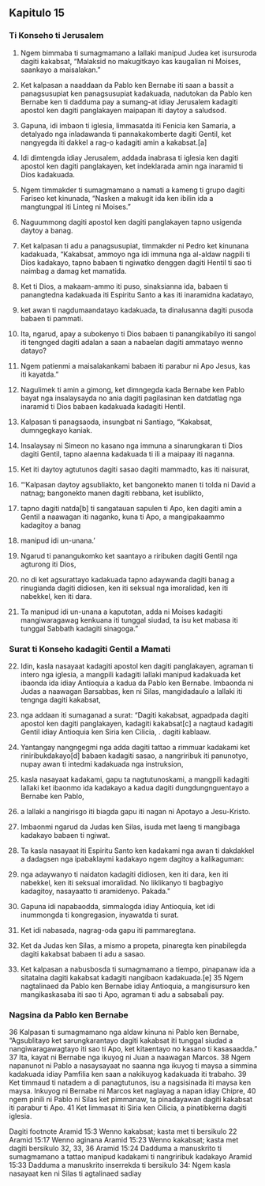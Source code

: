 Kapitulo 15
-----------

### Ti Konseho ti Jerusalem

1. Ngem bimmaba ti sumagmamano a lallaki manipud Judea ket isursuroda dagiti kakabsat, “Malaksid no makugitkayo kas kaugalian ni Moises, saankayo a maisalakan.”
2. Ket kalpasan a naaddaan da Pablo ken Bernabe iti saan a bassit a panagsusupiat ken panagsusupiat kadakuada, nadutokan da Pablo ken Bernabe ken ti dadduma pay a sumang-at idiay Jerusalem kadagiti apostol ken dagiti panglakayen maipapan iti daytoy a saludsod.
3. Gapuna, idi imbaon ti iglesia, limmasatda iti Fenicia ken Samaria, a detalyado nga inladawanda ti pannakakomberte dagiti Gentil, ket nangyegda iti dakkel a rag-o kadagiti amin a kakabsat.[a]
4. Idi dimtengda idiay Jerusalem, addada inabrasa ti iglesia ken dagiti apostol ken dagiti panglakayen, ket indeklarada amin nga inaramid ti Dios kadakuada.
5. Ngem timmakder ti sumagmamano a namati a kameng ti grupo dagiti Fariseo ket kinunada, “Nasken a makugit ida ken ibilin ida a mangtungpal iti Linteg ni Moises.”

6. Naguummong dagiti apostol ken dagiti panglakayen tapno usigenda daytoy a banag.
7. Ket kalpasan ti adu a panagsusupiat, timmakder ni Pedro ket kinunana kadakuada, “Kakabsat, ammoyo nga idi immuna nga al-aldaw nagpili ti Dios kadakayo, tapno babaen ti ngiwatko denggen dagiti Hentil ti sao ti naimbag a damag ket mamatida.
8. Ket ti Dios, a makaam-ammo iti puso, sinaksianna ida, babaen ti panangtedna kadakuada iti Espiritu Santo a kas iti inaramidna kadatayo,
9. ket awan ti nagdumaandatayo kadakuada, ta dinalusanna dagiti pusoda babaen ti pammati.
10. Ita, ngarud, apay a subokenyo ti Dios babaen ti panangikabilyo iti sangol iti tengnged dagiti adalan a saan a nabaelan dagiti ammatayo wenno datayo?
11. Ngem patienmi a maisalakankami babaen iti parabur ni Apo Jesus, kas iti kayatda.”

12. Nagulimek ti amin a gimong, ket dimngegda kada Bernabe ken Pablo bayat nga insalaysayda no ania dagiti pagilasinan ken datdatlag nga inaramid ti Dios babaen kadakuada kadagiti Hentil.
13. Kalpasan ti panagsaoda, insungbat ni Santiago, “Kakabsat, dumngegkayo kaniak.
14. Insalaysay ni Simeon no kasano nga immuna a sinarungkaran ti Dios dagiti Gentil, tapno alaenna kadakuada ti ili a maipaay iti naganna.
15. Ket iti daytoy agtutunos dagiti sasao dagiti mammadto, kas iti naisurat,

16. “‘Kalpasan daytoy agsubliakto, ket bangonekto manen ti tolda ni David a natnag;
    bangonekto manen dagiti rebbana, ket isublikto,
17. tapno dagiti natda[b] ti sangatauan sapulen ti Apo, ken dagiti amin a Gentil a naawagan iti naganko,
    kuna ti Apo, a mangipakaammo kadagitoy a banag
18. manipud idi un-unana.’

19. Ngarud ti panangukomko ket saantayo a riribuken dagiti Gentil nga agturong iti Dios,
20. no di ket agsurattayo kadakuada tapno adaywanda dagiti banag a rinugianda dagiti didiosen, ken iti seksual nga imoralidad, ken iti nabekkel, ken iti dara.
21. Ta manipud idi un-unana a kaputotan, adda ni Moises kadagiti mangiwaragawag kenkuana iti tunggal siudad, ta isu ket mabasa iti tunggal Sabbath kadagiti sinagoga.”

### Surat ti Konseho kadagiti Gentil a Mamati

22. Idin, kasla nasayaat kadagiti apostol ken dagiti panglakayen, agraman ti intero nga iglesia, a mangpili kadagiti lallaki manipud kadakuada ket ibaonda ida idiay Antioquia a kadua da Pablo ken Bernabe. Imbaonda ni Judas a naawagan Barsabbas, ken ni Silas, mangidadaulo a lallaki iti tengnga dagiti kakabsat,
23. nga addaan iti sumaganad a surat: “Dagiti kakabsat, agpadpada dagiti apostol ken dagiti panglakayen, kadagiti kakabsat[c] a nagtaud kadagiti Gentil idiay Antioquia ken Siria ken Cilicia, . dagiti kablaaw.
24. Yantangay nangngegmi nga adda dagiti tattao a rimmuar kadakami ket riniribukdakayo[d] babaen kadagiti sasao, a nangriribuk iti panunotyo, nupay awan ti intedmi kadakuada nga instruksion,
25. kasla nasayaat kadakami, gapu ta nagtutunoskami, a mangpili kadagiti lallaki ket ibaonmo ida kadakayo a kadua dagiti dungdungnguentayo a Bernabe ken Pablo,
26. a lallaki a nangirisgo iti biagda gapu iti nagan ni Apotayo a Jesu-Kristo.
27. Imbaonmi ngarud da Judas ken Silas, isuda met laeng ti mangibaga kadakayo babaen ti ngiwat.
28. Ta kasla nasayaat iti Espiritu Santo ken kadakami nga awan ti dakdakkel a dadagsen nga ipabaklaymi kadakayo ngem dagitoy a kalikaguman:
29. nga adaywanyo ti naidaton kadagiti didiosen, ken iti dara, ken iti nabekkel, ken iti seksual imoralidad. No liklikanyo ti bagbagiyo kadagitoy, nasayaatto ti aramidenyo. Pakada."

30. Gapuna idi napabaodda, simmalogda idiay Antioquia, ket idi inummongda ti kongregasion, inyawatda ti surat.
31. Ket idi nabasada, nagrag-oda gapu iti pammaregtana.
32. Ket da Judas ken Silas, a mismo a propeta, pinaregta ken pinabilegda dagiti kakabsat babaen ti adu a sasao.
33. Ket kalpasan a nabusbosda ti sumagmamano a tiempo, pinapanaw ida a sitatalna dagiti kakabsat kadagiti nangibaon kadakuada.[e] 35 Ngem nagtalinaed da Pablo ken Bernabe idiay Antioquia, a mangisursuro ken mangikaskasaba iti sao ti Apo, agraman ti adu a sabsabali pay.

### Nagsina da Pablo ken Bernabe

36 Kalpasan ti sumagmamano nga aldaw kinuna ni Pablo ken Bernabe, “Agsublitayo ket sarungkarantayo dagiti kakabsat iti tunggal siudad a nangiwaragawagtayo iti sao ti Apo, ket kitaentayo no kasano ti kasasaadda.” 37 Ita, kayat ni Bernabe nga ikuyog ni Juan a naawagan Marcos. 38 Ngem napanunot ni Pablo a nasaysayaat no saanna nga ikuyog ti maysa a simmina kadakuada idiay Pamfilia ken saan a nakikuyog kadakuada iti trabaho. 39 Ket timmaud ti natadem a di panagtutunos, isu a nagsisinada iti maysa ken maysa. Inkuyog ni Bernabe ni Marcos ket naglayag a napan idiay Chipre, 40 ngem pinili ni Pablo ni Silas ket pimmanaw, ta pinadayawan dagiti kakabsat iti parabur ti Apo. 41 Ket limmasat iti Siria ken Cilicia, a pinatibkerna dagiti iglesia.

Dagiti footnote
Aramid 15:3 Wenno kakabsat; kasta met ti bersikulo 22
Aramid 15:17 Wenno aginana
Aramid 15:23 Wenno kakabsat; kasta met dagiti bersikulo 32, 33, 36
Aramid 15:24 Dadduma a manuskrito ti sumagmamano a tattao manipud kadakami ti nangriribuk kadakayo
Aramid 15:33 Dadduma a manuskrito inserrekda ti bersikulo 34: Ngem kasla nasayaat ken ni Silas ti agtalinaed sadiay